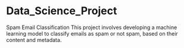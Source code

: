 # Data_Science_Project
Spam Email Classification
This project involves developing a machine learning model to classify emails as spam or not spam, based on their content and metadata.
